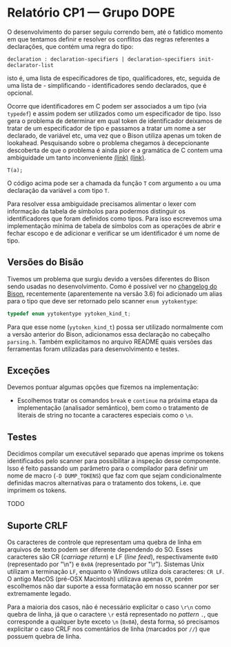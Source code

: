 # Relatório CP1 — Grupo DOPE

O desenvolvimento do parser seguiu correndo bem, até o fatídico momento em que
tentamos definir e resolver os conflitos das regras referentes a declarações,
que contém uma regra do tipo:

```
declaration : declaration-specifiers | declaration-specifiers init-declarator-list
```

isto é, uma lista de especificadores de tipo, qualificadores, etc, seguida de
uma lista de - simplificando - identificadores sendo declarados, que é opcional.

Ocorre que identificadores em C podem ser associados a um tipo (via `typedef`) e
assim podem ser utilizados como um especificador de tipo. Isso gera o problema
de determinar em qual token de identificador deixamos de tratar de um
especificador de tipo e passamos a tratar um nome a ser declarado, de variável
etc, uma vez que o Bison utiliza apenas um token de lookahead. Pesquisando sobre
o problema chegamos à decepcionante descoberta de que o problema é ainda pior e
a gramática de C contem uma ambiguidade um tanto inconveniente [(link)][blog]
[(link)][roskind].

```
T(a);
```

O código acima pode ser a chamada da função `T` com argumento `a` ou uma
declaração da variável `a` com tipo `T`.

Para resolver essa ambiguidade precisamos alimentar o lexer com informação da
tabela de símbolos para podermos distinguir os identificadores que foram
definidos como tipos. Para isso escrevemos uma implementação mínima de tabela de
símbolos com as operações de abrir e fechar escopo e de adicionar e verificar se
um identificador é um nome de tipo.

## Versões do Bisão

Tivemos um problema que surgiu devido a versões diferentes do Bison sendo usadas
no desenvolvimento. Como é possível ver no [changelog do Bison][changelog],
recentemente (aparentemente na versão 3.6) foi adicionado um alias para o tipo
que deve ser retornado pelo scanner `enum yytokentype`:

```c
typedef enum yytokentype yytoken_kind_t;
```

Para que esse nome (`yytoken_kind_t`) possa ser utilizado normalmente com a
versão anterior do Bison, adicionamos essa declaração no cabeçalho `parsing.h`.
Também explicitamos no arquivo README quais versões das ferramentas foram
utilizadas para desenvolvimento e testes.

## Exceções

Devemos pontuar algumas opções que fizemos na implementação:
- Escolhemos tratar os comandos `break` e `continue` na próxima etapa da
  implementação (analisador semântico), bem como o tratamento de literais de
  string no tocante a caracteres especiais como o `\n`. 

## Testes

Decidimos compilar um executável separado que apenas imprime os tokens
identificados pelo scanner para possibilitar a inspeção desse componente. Isso é
feito passando um parâmetro para o compilador para definir um nome de macro (`-D
DUMP_TOKENS`) que faz com que sejam condicionalmente definidas macros
alternativas para o tratamento dos tokens, i.e. que imprimem os tokens.

TODO

## Suporte CRLF

Os caracteres de controle que representam uma quebra de linha em arquivos de
texto podem ser diferente dependendo do SO. Esses caracteres são CR (_carriage
return_) e LF (_line feed_), respectivamente `0x0D` (representado por "\n") e
`0x0A` (representado por "\r"). Sistemas Unix utilizam a terminação `LF`,
enquanto o Windows utiliza dois caracteres: `CR LF`. O antigo MacOS (pré-OSX
Macintosh) utilizava apenas `CR`, porém escolhemos não dar suporte a essa
formatação em nosso scanner por ser extremamente legado.

Para a maioria dos casos, não é necessário explicitar o caso `\r\n` como quebra
de linha, já que o caractere `\r` está representado no _pattern_ `.`, que
corresponde a qualquer byte exceto `\n` (`0x0A`), desta forma, só precisamos
explicitar o caso CRLF nos comentários de linha (marcados por `//`) que possuem
quebra de linha.

[changelog]: https://fossies.org/linux/bison/ChangeLog
[blog]: http://calculist.blogspot.com/2009/02/c-typedef-parsing-problem.html
[roskind]: https://pdos.csail.mit.edu/archive/l/c/roskind.html
